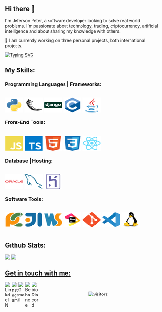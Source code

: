 <link rel="stylesheet" href="https://cdn.jsdelivr.net/gh/devicons/devicon@v2.10.1/devicon.min.css">

## Hi there 👋

  I'm Jeferson Peter, a software developer looking to solve real world problems. I'm passionate about technology, trading, criptocurrency, artificial intelligence and about sharing my knowledge with others. 
  
🔭 I am currently working on three personal projects, both international projects. 

[![Typing SVG](https://readme-typing-svg.herokuapp.com?font=Dancing+Script&color=%2336BCF7&size=27&vCenter=true&width=500&height=80&lines=Software+Engineer+Student;Python+%7C+IOT+%7C+DS+%7C+AI+%7C+ML+%7C+Enthusiast;Always+Learning+New+Things)](https://git.io/typing-svg)

## My Skills:

### Programming Languages | Frameworks:

<div style="display: inline_block"><br>
  <img align="center" alt="Python" height="50" width="60" src="https://raw.githubusercontent.com/devicons/devicon/master/icons/python/python-original.svg">
  <img align="center" alt="Flask" height="50" width="60" src="https://raw.githubusercontent.com/devicons/devicon/master/icons/flask/flask-original.svg">
  <img align="center" alt="Django" height="50" width="60" src="https://raw.githubusercontent.com/devicons/devicon/master/icons/django/django-original.svg">
  <img align="center" alt="C" height="50" width="60" src="https://raw.githubusercontent.com/devicons/devicon/master/icons/c/c-original.svg">
  <img align="center" alt="Java" height="50" width="60" src="https://raw.githubusercontent.com/devicons/devicon/master/icons/java/java-original.svg">
</div>

### Front-End Tools:
<div style="display: inline_block"><br>
  <img align="center" alt="JS" height="50" width="60" src="https://raw.githubusercontent.com/devicons/devicon/master/icons/javascript/javascript-plain.svg">
  <img align="center" alt="TS" height="50" width="60" src="https://raw.githubusercontent.com/devicons/devicon/master/icons/typescript/typescript-plain.svg">
  <img align="center" alt="HTML" height="50" width="60" src="https://raw.githubusercontent.com/devicons/devicon/master/icons/html5/html5-original.svg">
  <img align="center" alt="CSS" height="50" width="60" src="https://raw.githubusercontent.com/devicons/devicon/master/icons/css3/css3-original.svg">
  <img align="center" alt="React" height="50" width="60" src="https://raw.githubusercontent.com/devicons/devicon/master/icons/react/react-original.svg">
</div>

### Database | Hosting:
<div style="display: inline_block"><br>
  <img align="center" alt="Oracle" height="50" width="60" src="https://raw.githubusercontent.com/devicons/devicon/master/icons/oracle/oracle-original.svg">
  <img align="center" alt="Mysql" height="50" width="60" src="https://raw.githubusercontent.com/devicons/devicon/master/icons/mysql/mysql-original.svg">
  <img align="center" alt="Heroku" height="50" width="60" src="https://raw.githubusercontent.com/devicons/devicon/master/icons/heroku/heroku-original.svg">
</div>


### Software Tools:
<div style="display: inline_block"><br>
  <img align="center" alt="Pycharm" height="50" width="60" src="https://raw.githubusercontent.com/devicons/devicon/master/icons/pycharm/pycharm-original.svg">
  <img align="center" alt="Intellij" height="50" width="60" src="https://raw.githubusercontent.com/devicons/devicon/master/icons/intellij/intellij-original.svg">
  <img align="center" alt="WebStorm" height="50" width="60" src="https://raw.githubusercontent.com/devicons/devicon/master/icons/webstorm/webstorm-original.svg">
  <img align="center" alt="JetBrains" height="50" width="60" src="https://raw.githubusercontent.com/devicons/devicon/master/icons/jetbrains/jetbrains-original.svg">
  <img align="center" alt="Git" height="50" width="60" src="https://raw.githubusercontent.com/devicons/devicon/master/icons/git/git-original.svg">
  <img align="center" alt="VsCode" height="50" width="60" src="https://raw.githubusercontent.com/devicons/devicon/master/icons/vscode/vscode-original.svg">
  <img align="center" alt="Linux" height="50" width="60" src="https://raw.githubusercontent.com/devicons/devicon/master/icons/linux/linux-original.svg">
</div>
<br>

## Github Stats:
<div>
  <a href="https://github.com/Jeferson-Peter"/>
  <img height="180em" src="https://github-readme-stats-eight-theta.vercel.app/api?username=Jeferson-Peter&show_icons=true&theme=dracula&include_all_commits=true&count_private=true"/>
  <img height="180em" src="https://github-readme-stats-eight-theta.vercel.app/api/top-langs/?username=Jeferson-Peter&layout=compact&langs_count=8&theme=dracula"/>
<div>


  ## Get in touch with me:
  
<a target="_blank" href="https://www.linkedin.com/in/jefersonpeter/">
  <img align="left" alt="LinkdeIN" width="22px" src="https://cdn.jsdelivr.net/npm/simple-icons@v3/icons/linkedin.svg" />
</a>
<a target="_blank" href="https://www.instagram.com/imjefersonpeter/">
  <img align="left" alt="Instagram" width="22px" src="https://cdn.jsdelivr.net/npm/simple-icons@v3/icons/instagram.svg" />
</a>
<a target="_blank" href="mailto:jeferson.peter@protonmail.com">
  <img align="left" alt="Gmail" width="22px" src="https://cdn.jsdelivr.net/npm/simple-icons@v3/icons/protonmail.svg" />
</a>
<a target="_blank" href="https://www.behance.net/jefersonpeter2">
  <img align="left" alt="Behance" width="22px" src="https://cdn.jsdelivr.net/npm/simple-icons@v3/icons/behance.svg" />
</a>
<a target="_blank" href="https://dsc.bio/jefersonpeter">
  <img align="left" alt="bioDiscord" width="22px" src="https://cdn.jsdelivr.net/npm/simple-icons@v3/icons/discord.svg" />
</a>  
<br>
  
<div align="center">
  
![visitors](https://visitor-badge.glitch.me/badge?page_id=Jeferson-Peter)

</div>  
<!--
**Jeferson-Peter/Jeferson-Peter** is a ✨ _special_ ✨ repository because its `README.md` (this file) appears on your GitHub profile.

Here are some ideas to get you started:

- 🔭 I’m currently working on ...
- 🌱 I’m currently learning ...
- 👯 I’m looking to collaborate on ...
- 🤔 I’m looking for help with ...
- 💬 Ask me about ...
- 📫 How to reach me: ...
- 😄 Pronouns: ...
- ⚡ Fun fact: ...
-->
